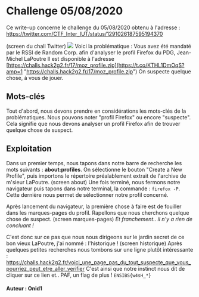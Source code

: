 ﻿# Challenge 05/08/2020

Ce write-up concerne le challenge du 05/08/2020 obtenu à l'adresse : 
https://twitter.com/CTF_Inter_IUT/status/1291026187595194370

(screen du chall Twitter)
![](/home/kali/Pictures/chall1.png)
Voici la problématique :
Vous avez été mandaté par le RSSI de Random Corp. afin d'analyser le profil Firefox du PDG, Jean-Michel LaPoutre Il est disponible à l'adresse [https://challs.hack2g2.fr/17/moz_profile.zip](https://t.co/KTHL1DmOqS?amp=1 "https://challs.hack2g2.fr/17/moz_profile.zip") 
On suspecte quelque chose, à vous de jouer.

## Mots-clés

Tout d'abord, nous devons prendre en considérations les mots-clés de la problématiques.
Nous pouvons noter "profil Firefox" ou encore "suspecte".
Cela signifie que nous devons analyser un profil Firefox afin de trouver quelque chose de suspect.

## Exploitation

Dans un premier temps, nous tapons dans notre barre de recherche les mots suivants :
**about:profiles**. On sélectionne le bouton "Create a New Profile", puis importons le répertoire préalablement extrait de l'archive de m'sieur LaPoutre.
(screen about)
Une fois terminé, nous fermons notre navigateur puis tapons dans notre terminal,
la commande : <code>firefox -P</code>. Cette dernière nous permet de sélectionner notre profil concerné.

Après lancement du navigateur, la première chose à faire est de fouiller dans les marques-pages du profil. Rapellons que nous cherchons quelque chose de suspect.
(screen marques-pages)
*Et franchement.. il n'y a rien de concluant !*

C'est donc sur ce pas que nous nous dirigeons sur le jardin secret de ce bon vieux LaPoutre, j'ai nommé : l'historique !
(screen historique)
Après quelques petites recherches nous tombons sur une ligne plutôt intéressante :
https://challs.hack2g2.fr/voici_une_page_pas_du_tout_suspecte_que_vous_pourriez_peut_etre_aller_verifier
C'est ainsi que notre instinct nous dit de cliquer sur ce lien et.. PAF, un flag de plus !
<code>ENSIBS{w4sH_*}</code>

#### Auteur : Onid1
